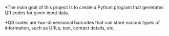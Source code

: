 +The main goal of this project is to create a Python program that generates QR codes for given input data.

+QR codes are two-dimensional barcodes that can store various types of information, such as URLs, text, contact details, etc.
